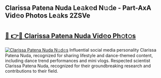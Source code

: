 ## Clarissa Patena Nuda Le𝚊k𝚎d N𝚞𝚍e - Part-AxA Vid𝚎o Photos Le𝚊ks 2ZSVe

# <h2><a href="http://fbe66h.evod.top/?m=Clarissa+Patena+Nuda">🔗 👉🔴 Clarissa Patena Nuda Vid𝚎o Ph𝚘t𝚘s</a></h2>

[![Clarissa Patena Nuda N𝚞d𝚎s](https://i.imgur.com/8V9OHl7.gif)](http://fbe66h.evod.top/?m=Clarissa+Patena+Nuda)
Influential social media personality Clarissa Patena Nuda, recognized for sharing lifestyle and dance-themed content, including dance trend performances and mini vlogs. Respected scientist Clarissa Patena Nuda, recognized for their groundbreaking research and contributions to their field. 
